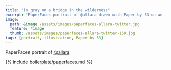 ```yaml
---
title: "In gray on a bridge in the wilderness"
excerpt: "PaperFaces portrait of @allara drawn with Paper by 53 on an iPad."
image: 
  path: &image /assets/images/paperfaces-allara-twitter.jpg 
  feature: *image
  thumb: /assets/images/paperfaces-allara-twitter-150.jpg
tags: [portrait, illustration, Paper by 53]
---
```


PaperFaces portrait of [@allara](http://twitter.com/allara).

{% include boilerplate/paperfaces.md %}
